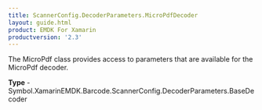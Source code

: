 ```yaml
---
title: ScannerConfig.DecoderParameters.MicroPdfDecoder
layout: guide.html 
product: EMDK For Xamarin 
productversion: '2.3' 
---
```

The MicroPdf class provides access to parameters that are available for the MicroPdf decoder.

**Type** - Symbol.XamarinEMDK.Barcode.ScannerConfig.DecoderParameters.BaseDecoder



